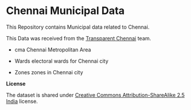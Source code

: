 Chennai Municipal Data
====

This Repository contains Municipal data related to Chennai.

This Data was received from the [Transparent Chennai](http://www.transparentchennai.com/) team.



* cma
Chennai Metropolitan Area 

* Wards
electoral wards for Chennai city

* Zones
zones in Chennai city

**License**

The dataset is shared under [Creative Commons Attribution-ShareAlike 2.5 India](http://creativecommons.org/licenses/by-sa/2.5/in/) license.